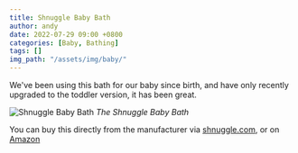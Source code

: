 ```yaml
---
title: Shnuggle Baby Bath
author: andy
date: 2022-07-29 09:00 +0800
categories: [Baby, Bathing]
tags: []
img_path: "/assets/img/baby/"
---
```



We've been using this bath for our baby since birth, and have only recently upgraded to the toddler version, it has been great.

![Shnuggle Baby Bath](shnuggle-baby-bath.jpg)
_The Shnuggle Baby Bath_

You can buy this directly from the manufacturer via [shnuggle.com](https://www.shnuggle.com/products/shnuggle-baby-bath-with-plug), or on [Amazon](https://amzn.to/3S4KFNQ)